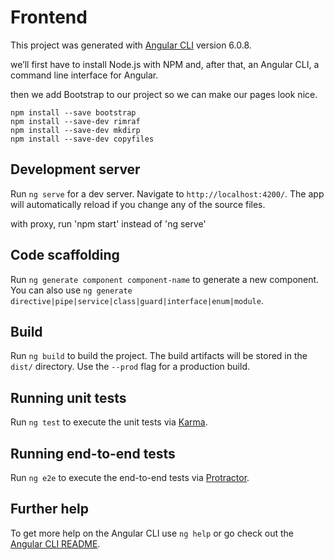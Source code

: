 # Frontend

This project was generated with [Angular CLI](https://github.com/angular/angular-cli) version 6.0.8.

we’ll first have to install Node.js with NPM and, after that, an Angular CLI, a command line interface for Angular.

then we add Bootstrap to our project so we can make our pages look nice. 

	npm install --save bootstrap
	npm install --save-dev rimraf
	npm install --save-dev mkdirp
	npm install --save-dev copyfiles


## Development server

Run `ng serve` for a dev server. Navigate to `http://localhost:4200/`. The app will automatically reload if you change any of the source files.

with proxy, run 'npm start' instead of 'ng serve'

## Code scaffolding

Run `ng generate component component-name` to generate a new component. You can also use `ng generate directive|pipe|service|class|guard|interface|enum|module`.

## Build

Run `ng build` to build the project. The build artifacts will be stored in the `dist/` directory. Use the `--prod` flag for a production build.

## Running unit tests

Run `ng test` to execute the unit tests via [Karma](https://karma-runner.github.io).

## Running end-to-end tests

Run `ng e2e` to execute the end-to-end tests via [Protractor](http://www.protractortest.org/).

## Further help

To get more help on the Angular CLI use `ng help` or go check out the [Angular CLI README](https://github.com/angular/angular-cli/blob/master/README.md).
